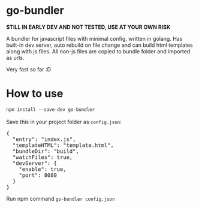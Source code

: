 # go-bundler
<b>STILL IN EARLY DEV AND NOT TESTED, USE AT YOUR OWN RISK</b>

<p>A bundler for javascript files with minimal config, written in golang.
Has built-in dev server, auto rebuild on file change and can build html templates along with js files.
All non-js files are copied to bundle folder and imported as urls.</p>
<p>Very fast so far :D</p>

# How to use

`npm install --save-dev go-bundler`<br/></br>
Save this in your project folder as `config.json`:
<pre>{
  "entry": "index.js",
  "templateHTML": "template.html",
  "bundleDir": "build",
  "watchFiles": true,
  "devServer": {
    "enable": true,
    "port": 8080
  }
}</pre>
Run npm command `go-bundler config.json`
